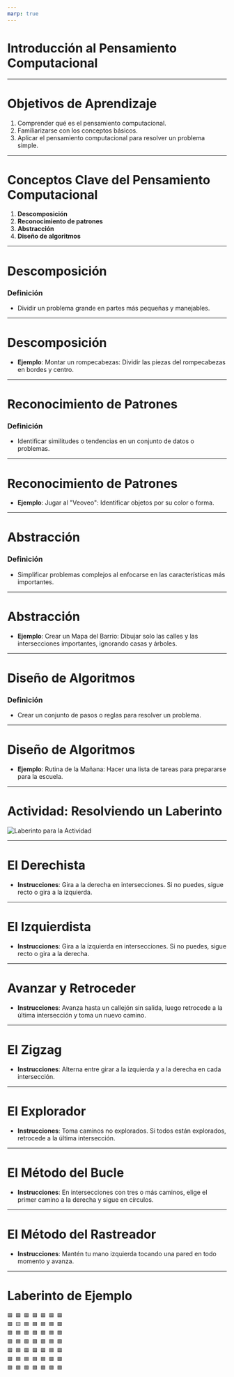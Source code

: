 ```yaml
---
marp: true
---
```


# Introducción al Pensamiento Computacional

<!--
Notas para el orador:  
- Presentarse y dar una breve introducción a la clase.
- Describir los objetivos de aprendizaje y la agenda para la clase.
-->

---

# Objetivos de Aprendizaje

1. Comprender qué es el pensamiento computacional.
2. Familiarizarse con los conceptos básicos.
3. Aplicar el pensamiento computacional para resolver un problema simple.

<!--
Notas para el orador:  
- Explicar por qué es importante el pensamiento computacional.
- Detallar qué se espera que los estudiantes aprendan al final de la clase.
-->

---

# Conceptos Clave del Pensamiento Computacional

1. **Descomposición**
2. **Reconocimiento de patrones**
3. **Abstracción**
4. **Diseño de algoritmos**

<!--
Notas para el orador:  
- Explicar cada concepto brevemente.
- Indicar que a continuación se mostrarán ejemplos de cada uno.
-->


---

# Descomposición

### Definición
- Dividir un problema grande en partes más pequeñas y manejables.

---

# Descomposición

- **Ejemplo**: Montar un rompecabezas: Dividir las piezas del rompecabezas en bordes y centro.


---

# Reconocimiento de Patrones

### Definición
- Identificar similitudes o tendencias en un conjunto de datos o problemas.

---

# Reconocimiento de Patrones

- **Ejemplo**: Jugar al "Veoveo": Identificar objetos por su color o forma.


---

# Abstracción

### Definición
- Simplificar problemas complejos al enfocarse en las características más importantes.

---

# Abstracción

- **Ejemplo**: Crear un Mapa del Barrio: Dibujar solo las calles y las intersecciones importantes, ignorando casas y árboles.


---

# Diseño de Algoritmos

### Definición
- Crear un conjunto de pasos o reglas para resolver un problema.

---

# Diseño de Algoritmos

- **Ejemplo**: Rutina de la Mañana: Hacer una lista de tareas para prepararse para la escuela.


---

# Actividad: Resolviendo un Laberinto

![Laberinto para la Actividad](maze_activity.png)

<!--
Notas para el orador:  
- Distribuir hojas impresas del laberinto o mostrarlo en la pantalla.
- Guía a los estudiantes a través de la actividad, destacando cómo se aplican los conceptos clave.
- Puedes optar por usar un laberinto preimpreso o dibujar uno en el pizarrón.
-->


---

# El Derechista

- **Instrucciones**: Gira a la derecha en intersecciones. Si no puedes, sigue recto o gira a la izquierda.

<!--
Notas para el orador:  
- Explicar cómo este algoritmo puede aplicarse para resolver laberintos.
- Puedes pedir a los estudiantes que lo prueben en el laberinto impreso o en la pizarra.
-->


---

# El Izquierdista

- **Instrucciones**: Gira a la izquierda en intersecciones. Si no puedes, sigue recto o gira a la derecha.

<!--
Notas para el orador:  
- Explicar cómo este algoritmo puede aplicarse para resolver laberintos.
- Puedes pedir a los estudiantes que lo prueben en el laberinto impreso o en la pizarra.
-->


---

# Avanzar y Retroceder

- **Instrucciones**: Avanza hasta un callejón sin salida, luego retrocede a la última intersección y toma un nuevo camino.

<!--
Notas para el orador:  
- Explicar cómo este algoritmo puede aplicarse para resolver laberintos.
- Puedes pedir a los estudiantes que lo prueben en el laberinto impreso o en la pizarra.
-->


---

# El Zigzag

- **Instrucciones**: Alterna entre girar a la izquierda y a la derecha en cada intersección.

<!--
Notas para el orador:  
- Explicar cómo este algoritmo puede aplicarse para resolver laberintos.
- Puedes pedir a los estudiantes que lo prueben en el laberinto impreso o en la pizarra.
-->


---

# El Explorador

- **Instrucciones**: Toma caminos no explorados. Si todos están explorados, retrocede a la última intersección.

<!--
Notas para el orador:  
- Explicar cómo este algoritmo puede aplicarse para resolver laberintos.
- Puedes pedir a los estudiantes que lo prueben en el laberinto impreso o en la pizarra.
-->


---

# El Método del Bucle

- **Instrucciones**: En intersecciones con tres o más caminos, elige el primer camino a la derecha y sigue en círculos.

<!--
Notas para el orador:  
- Explicar cómo este algoritmo puede aplicarse para resolver laberintos.
- Puedes pedir a los estudiantes que lo prueben en el laberinto impreso o en la pizarra.
-->


---

# El Método del Rastreador

- **Instrucciones**: Mantén tu mano izquierda tocando una pared en todo momento y avanza.

<!--
Notas para el orador:  
- Explicar cómo este algoritmo puede aplicarse para resolver laberintos.
- Puedes pedir a los estudiantes que lo prueben en el laberinto impreso o en la pizarra.
-->


---
# Laberinto de Ejemplo

```plaintext
🟩 🟩 🟩 🟩 🟩 🟩 🟩
🟩 🟨 🟦 🟦 🟦 🟦 🟩
🟩 🟦 🟩 🟩 🟩 🟦 🟩
🟩 🟦 🟩 🟩 🟩 🟦 🟩
🟩 🟦 🟩 🟩 🟩 🟦 🟩
🟩 🟦 🟦 🟦 🟦 🟩 🟩
🟩 🟩 🟩 🟩 🟩 🟩 🟩
```

<!--
Notas para el orador:  
- Este es un laberinto de ejemplo utilizando emojis.
- Puedes explicar cómo resolver este laberinto utilizando los algoritmos discutidos.
-->
